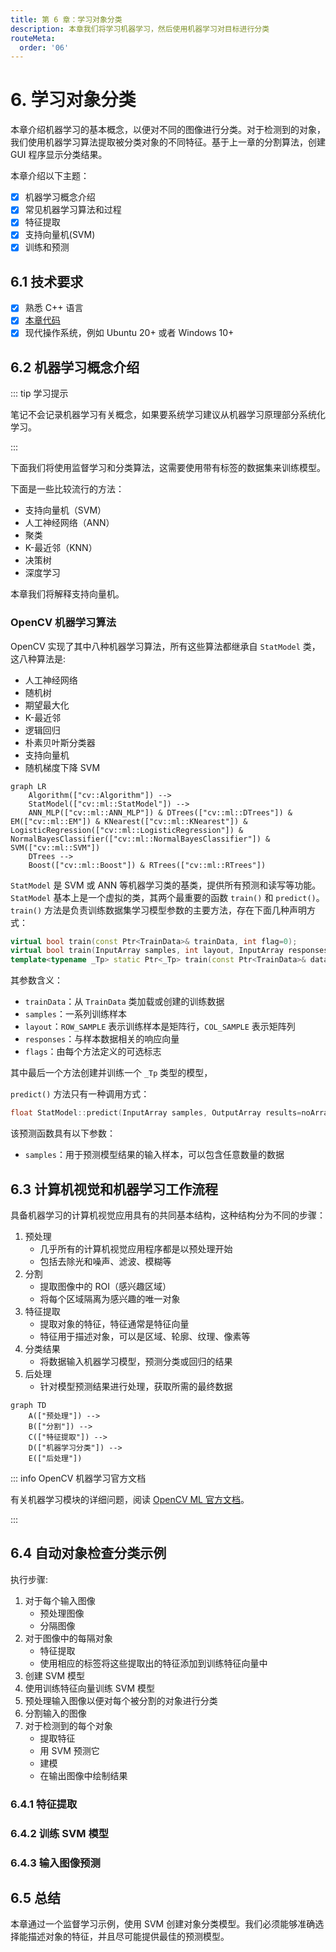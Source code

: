 ```yaml
---
title: 第 6 章：学习对象分类
description: 本章我们将学习机器学习，然后使用机器学习对目标进行分类
routeMeta:
  order: '06'
---
```


# 6. 学习对象分类

本章介绍机器学习的基本概念，以便对不同的图像进行分类。对于检测到的对象，我们使用机器学习算法提取被分类对象的不同特征。基于上一章的分割算法，创建 GUI 程序显示分类结果。

本章介绍以下主题：
- [x] 机器学习概念介绍
- [x] 常见机器学习算法和过程
- [x] 特征提取
- [x] 支持向量机(SVM)
- [x] 训练和预测

## 6.1 技术要求

- [x] 熟悉 C++ 语言
- [x] [本章代码](https://github.com/PacktPublishing/Learn-OpenCV-4-By-Building-Projects-Second-Edition/tree/master/Chapter_06)
- [x] 现代操作系统，例如 Ubuntu 20+ 或者 Windows 10+

## 6.2 机器学习概念介绍

::: tip 学习提示

笔记不会记录机器学习有关概念，如果要系统学习建议从机器学习原理部分系统化学习。

:::

下面我们将使用监督学习和分类算法，这需要使用带有标签的数据集来训练模型。

下面是一些比较流行的方法：
- 支持向量机（SVM）
- 人工神经网络（ANN）
- 聚类
- K-最近邻（KNN）
- 决策树
- 深度学习

本章我们将解释支持向量机。

### OpenCV 机器学习算法

OpenCV 实现了其中八种机器学习算法，所有这些算法都继承自 `StatModel` 类，这八种算法是:
- 人工神经网络
- 随机树
- 期望最大化
- K-最近邻
- 逻辑回归
- 朴素贝叶斯分类器
- 支持向量机
- 随机梯度下降 SVM

```mermaid
graph LR
    Algorithm(["cv::Algorithm"]) -->
    StatModel(["cv::ml::StatModel"]) -->
    ANN_MLP(["cv::ml::ANN_MLP"]) & DTrees(["cv::ml::DTrees"]) & EM(["cv::ml::EM"]) & KNearest(["cv::ml::KNearest"]) & LogisticRegression(["cv::ml::LogisticRegression"]) & NormalBayesClassifier(["cv::ml::NormalBayesClassifier"]) & SVM(["cv::ml::SVM"])
    DTrees -->
    Boost(["cv::ml::Boost"]) & RTrees(["cv::ml::RTrees"])
```

`StatModel` 是 SVM 或 ANN 等机器学习类的基类，提供所有预测和读写等功能。`StatModel` 基本上是一个虚拟的类，其两个最重要的函数 `train()` 和 `predict()`。`train()` 方法是负责训练数据集学习模型参数的主要方法，存在下面几种声明方式：

```cpp
virtual bool train(const Ptr<TrainData>& trainData, int flag=0);
virtual bool train(InputArray samples, int layout, InputArray responses);
template<typename _Tp> static Ptr<_Tp> train(const Ptr<TrainData>& data, int flags=0)
```

其参数含义：
- `trainData`：从 `TrainData` 类加载或创建的训练数据
- `samples`：一系列训练样本
- `layout`：`ROW_SAMPLE` 表示训练样本是矩阵行，`COL_SAMPLE` 表示矩阵列
- `responses`：与样本数据相关的响应向量
- `flags`：由每个方法定义的可选标志

其中最后一个方法创建并训练一个 `_Tp` 类型的模型，

`predict()` 方法只有一种调用方式：

```cpp
float StatModel::predict(InputArray samples, OutputArray results=noArray(), int flag=0);
```

该预测函数具有以下参数：
- `samples`：用于预测模型结果的输入样本，可以包含任意数量的数据

<!-- TODO -->

## 6.3 计算机视觉和机器学习工作流程

具备机器学习的计算机视觉应用具有的共同基本结构，这种结构分为不同的步骤：
1. 预处理
    - 几乎所有的计算机视觉应用程序都是以预处理开始
    - 包括去除光和噪声、滤波、模糊等
2. 分割
    - 提取图像中的 ROI（感兴趣区域）
    - 将每个区域隔离为感兴趣的唯一对象
3. 特征提取
    - 提取对象的特征，特征通常是特征向量
    - 特征用于描述对象，可以是区域、轮廓、纹理、像素等
4. 分类结果
    - 将数据输入机器学习模型，预测分类或回归的结果
5. 后处理
    - 针对模型预测结果进行处理，获取所需的最终数据

```mermaid
graph TD
    A(["预处理"]) -->
    B(["分割"]) -->
    C(["特征提取"]) -->
    D(["机器学习分类"]) -->
    E(["后处理"])
```

::: info OpenCV 机器学习官方文档

有关机器学习模块的详细问题，阅读 [OpenCV ML 官方文档](https://docs.opencv.org/master/dd/ded/group__ml.html)。

:::

## 6.4 自动对象检查分类示例

执行步骤:
1. 对于每个输入图像
    - 预处理图像
    - 分隔图像
2. 对于图像中的每隔对象
    - 特征提取
    - 使用相应的标签将这些提取出的特征添加到训练特征向量中
3. 创建 SVM 模型
4. 使用训练特征向量训练 SVM 模型
5. 预处理输入图像以便对每个被分割的对象进行分类
6. 分割输入的图像
7. 对于检测到的每个对象
    - 提取特征
    - 用 SVM 预测它
    - 建模
    - 在输出图像中绘制结果

### 6.4.1 特征提取

### 6.4.2 训练 SVM 模型

### 6.4.3 输入图像预测

## 6.5 总结

本章通过一个监督学习示例，使用 SVM 创建对象分类模型。我们必须能够准确选择能描述对象的特征，并且尽可能提供最佳的预测模型。
